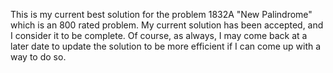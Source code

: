 This is my current best solution for the problem 1832A "New Palindrome" which is an 800 rated problem. My current solution has been accepted, and I consider it to be complete. Of course, as always, I may come back at a later date to update the solution to be more efficient if I can come up with a way to do so. 